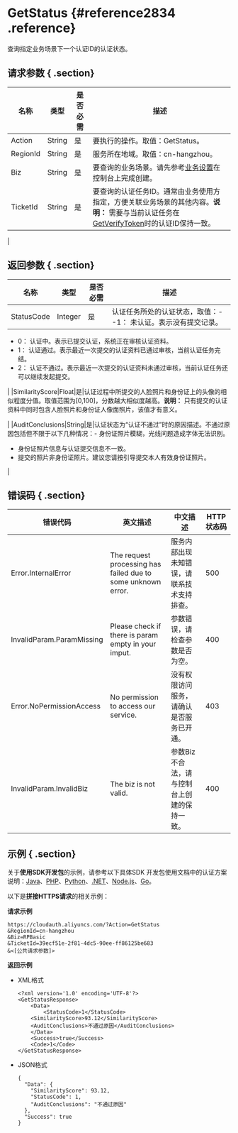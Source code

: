 # GetStatus {#reference2834 .reference}

查询指定业务场景下一个认证ID的认证状态。

## 请求参数 { .section}

|名称|类型|是否必需|描述|
|--|--|----|--|
|Action|String|是|要执行的操作。取值：GetStatus。|
|RegionId|String|是|服务所在地域。取值：cn-hangzhou。|
|Biz|String|是|要查询的业务场景。请先参考[业务设置](https://help.aliyun.com/document_detail/59975.html)在控制台上完成创建。|
|TicketId|String|是|要查询的认证任务ID。通常由业务使用方指定，方便关联业务场景的其他内容。**说明：** 需要与当前认证任务在[GetVerifyToken](https://help.aliyun.com/document_detail/57050.html)时的认证ID保持一致。

|

## 返回参数 { .section}

|名称|类型|是否必需|描述|
|--|--|----|--|
|StatusCode|Integer|是|认证任务所处的认证状态，取值：-   -1： 未认证。表示没有提交记录。
-   0： 认证中。表示已提交认证，系统正在审核认证资料。
-   1： 认证通过。表示最近一次提交的认证资料已通过审核，当前认证任务完结。
-   2： 认证不通过。表示最近一次提交的认证资料未通过审核，当前认证任务还可以继续发起提交。

|
|SimilarityScore|Float|是|认证过程中所提交的人脸照片和身份证上的头像的相似程度分值。取值范围为\[0,100\]，分数越大相似度越高。**说明：** 只有提交的认证资料中同时包含人脸照片和身份证人像面照片，该值才有意义。

|
|AuditConclusions|String|是|认证状态为“认证不通过”时的原因描述。不通过原因包括但不限于以下几种情况：-   身份证照片模糊，光线问题造成字体无法识别。
-   身份证照片信息与认证提交信息不一致。
-   提交的照片非身份证照片。建议您请按引导提交本人有效身份证照片。

|

## 错误码 { .section}

|错误代码|英文描述|中文描述|HTTP 状态码|
|----|----|----|--------|
|Error.InternalError|The request processing has failed due to some unknown error.|服务内部出现未知错误，请联系技术支持排查。|500|
|InvalidParam.ParamMissing|Please check if there is param empty in your imput.|参数错误，请检查参数是否为空。|400|
|Error.NoPermissionAccess|No permission to access our service.|没有权限访问服务，请确认是否服务已开通。|403|
|InvalidParam.InvalidBiz|The biz is not valid.|参数Biz不合法，请与控制台上创建的保持一致。|400|

## 示例 { .section}

关于**使用SDK开发包**的示例，请参考以下具体SDK 开发包使用文档中的认证方案说明：[Java](https://help.aliyun.com/document_detail/64074.html)、[PHP](https://help.aliyun.com/document_detail/64081.html)、[Python](https://help.aliyun.com/document_detail/64085.html)、[.NET](https://help.aliyun.com/document_detail/64086.html)、[Node.js](https://help.aliyun.com/document_detail/64088.html)、[Go](https://help.aliyun.com/document_detail/64087.html)。

以下是**拼接HTTPS请求**的相关示例：

**请求示例**

```
https://cloudauth.aliyuncs.com/?Action=GetStatus
&RegionId=cn-hangzhou
&Biz=RPBasic
&TicketId=39ecf51e-2f81-4dc5-90ee-ff86125be683
&<[公共请求参数]>

```

**返回示例**

-   XML格式

    ```language-xml
    <?xml version='1.0' encoding='UTF-8'?>
    <GetStatusResponse>
        <Data>
            <StatusCode>1</StatusCode>
    	<SimilarityScore>93.12</SimilarityScore>
    	<AuditConclusions>不通过原因</AuditConclusions>
        </Data>
        <Success>true</Success>
        <Code>1</Code>
    </GetStatusResponse>
    
    ```

-   JSON格式

    ```language-json
    {
      "Data": {
        "SimilarityScore": 93.12,
    	"StatusCode": 1,
    	"AuditConclusions": "不通过原因"
      },
      "Success": true
    }
    
    ```


